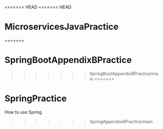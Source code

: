 <<<<<<< HEAD
<<<<<<< HEAD
# MicroservicesJavaPractice
=======
# SpringBootAppendixBPractice
>>>>>>> SpringBootAppendixBPractice/main
=======
# SpringPractice
How to use Spring
>>>>>>> SpringAppendixAPractice/main
